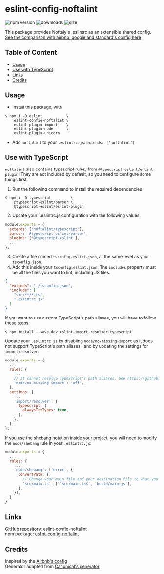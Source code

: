 # eslint-config-noftalint

![npm version](https://img.shields.io/npm/v/eslint-config-noftalint?label=version)
![downloads](https://img.shields.io/npm/dt/eslint-config-noftalint)
![size](https://img.shields.io/bundlephobia/min/eslint-config-noftalint?label=package%20size)

This package provides Noftaly's .eslintrc as an extensible shared config.
[See the comparison with airbnb, google and standard's config here](https://github.com/noftaly/eslint-config-noftalint/blob/master/docs/comparison.md)

## Table of Content

- [Usage](#usage)
- [Use with TypeScript](#use-with-typescript)
- [Links](#links)
- [Credits](#credits)

## Usage

- Install this package, with

```shell
$ npm i -D eslint           \
    eslint-config-noftalint \
    eslint-plugin-import    \
    eslint-plugin-node      \
    eslint-plugin-unicorn
```

- Add `noftalint` to your `.eslintrc.js`: `extends: ['noftalint']`

## Use with TypeScript

`noftalint` also contains typescript rules, from `@typescript-eslint/eslint-plugin`! They are not included by default, so you need to configure some things first.

1. Run the following command to install the required dependencies

```shell
$ npm i -D typescript         \
    @typescript-eslint/parser \
    @typescript-eslint/eslint-plugin
```

2. Update your `.eslintrc.js configuration with the following values:

```js
module.exports = {
  extends: ['noftalint/typescript'],
  parser: '@typescript-eslint/parser',
  plugins: ['@typescript-eslint'],
  ...
};
```

3. Create a file named `tsconfig.eslint.json`, at the same level as your `tsconfig.json`.
4. Add this inside your `tsconfig.eslint.json`. The `includes` property must be all the files you want to lint, including JS files.

```json
{
  "extends": "./tsconfig.json",
  "include": [
    "src/**/*.ts",
    ".eslintrc.js"
  ]
}
```

If you want to use custom TypeScript's path aliases, you will have to follow these steps:

```shell
$ npm install --save-dev eslint-import-resolver-typescript
```

Update your `.eslintrc.js` by disabling `node/no-missing-import` as it does not support TypeScript's path aliases ; and by updating the settings for `import/resolver`.

```js
module.exports = {
  ...
  rules: {
    ...
    // It cannot resolve TypeScript's path aliases. See https://github.com/mysticatea/eslint-plugin-node/issues/233
    'node/no-missing-import': 'off',
  },
  settings: {
    ...
    'import/resolver': {
      typescript: {
        alwaysTryTypes: true,
      },
    },
  },
};
```

If you use the shebang notation inside your project, you will need to modify the `node/shebang` rule in your `.eslintrc.js`:

```js
module.exports = {
  ...
  rules: {
    ...
    'node/shebang': ['error', {
      convertPath: {
        // Change your main file and your destination file to what you want
        'src/main.ts': ['^src/main.ts$', 'build/main.js'],
      },
    }],
  }
}
```

## Links

GitHub repository: [eslint-config-noftalint](https://github.com/noftaly/eslint-config-noftalint)\
npm package: [eslint-config-noftalint](https://www.npmjs.com/package/eslint-config-noftalint)

## Credits

Inspired by the [Airbnb's config](https://github.com/airbnb/javascript/tree/master/packages/eslint-config-airbnb-base)\
Generator adapted from [Canonical's generator](https://github.com/gajus/eslint-config-canonical/)
